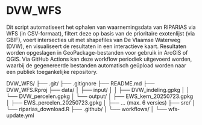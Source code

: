 # DVW_WFS

Dit script automatiseert het ophalen van waarnemingsdata van RIPARIAS via WFS (in CSV-formaat), filtert deze op basis van de prioritaire exotenlijst (via GBIF), 
voert intersecties uit met shapefiles van De Vlaamse Waterweg (DVW), en visualiseert de resultaten in een interactieve kaart. 
Resultaten worden opgeslagen in GeoPackage-bestanden voor gebruik in ArcGIS of QGIS. Via GitHub Actions kan deze workflow periodiek uitgevoerd worden, 
waarbij de gegenereerde bestanden automatisch geüpload worden naar een publiek toegankelijke repository.
 
DVW_WFS/
├── .git/
├── .gitignore
├── README.md
├── DVW_WFS.Rproj
├── data/
│   ├── input/
│   │   ├── DVW_indeling.gpkg
│   │   └── DVW_percelen.gpkg
│   └── output/
│       ├── EWS_kern_20250723.gpkg
│       ├── EWS_percelen_20250723.gpkg
│       ├── ... (max. 6 versies)
├── src/
│   └── riparias_download.R
├── .github/
│   └── workflows/
│       └── wfs-update.yml